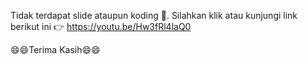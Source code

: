 Tidak terdapat slide ataupun koding 🙏.
Silahkan klik atau kunjungi link berikut ini 👉 https://youtu.be/Hw3fRl4laQ0

😄😄Terima Kasih😄😄